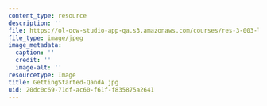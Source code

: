 ```yaml
---
content_type: resource
description: ''
file: https://ol-ocw-studio-app-qa.s3.amazonaws.com/courses/res-3-003-learn-to-build-your-own-videogame-with-the-unity-game-engine-and-microsoft-kinect-january-iap-2017/20dc0c6971dfac60f61ff835875a2641_GettingStarted-QandA.jpg
file_type: image/jpeg
image_metadata:
  caption: ''
  credit: ''
  image-alt: ''
resourcetype: Image
title: GettingStarted-QandA.jpg
uid: 20dc0c69-71df-ac60-f61f-f835875a2641
---
```

